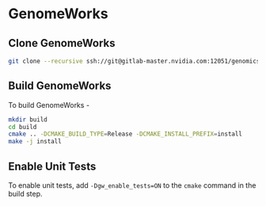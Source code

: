 # GenomeWorks

## Clone GenomeWorks
```bash
git clone --recursive ssh://git@gitlab-master.nvidia.com:12051/genomics/GenomeWorks.git
```

## Build GenomeWorks
To build GenomeWorks -

```bash
mkdir build
cd build
cmake .. -DCMAKE_BUILD_TYPE=Release -DCMAKE_INSTALL_PREFIX=install
make -j install
```

## Enable Unit Tests
To enable unit tests, add `-Dgw_enable_tests=ON` to the `cmake` command in the build step.


